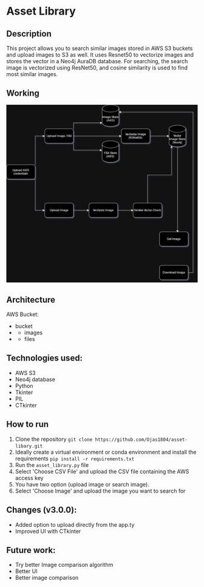 # Asset Library

## Description
This project allows you to search similar images stored in AWS S3 buckets and upload images to S3 as well. It uses Resnet50 to vectorize images and stores the vector in a Neo4j AuraDB database. For searching, the search image is vectorized using ResNet50, and cosine similarity is used to find most similar images.

## Working
![Flowchart](https://github.com/Ojas1804/asset-libary/blob/main/asset-library.jpg)

## Architecture
AWS Bucket:
- bucket
- - images
- - files

## Technologies used:
- AWS S3
- Neo4j database
- Python
- Tkinter
- PIL
- CTkinter

## How to run
1. Clone the repository `git clone https://github.com/Ojas1804/asset-libary.git`
2. Ideally create a virtual environment or conda environment and install the requirements `pip install -r requirements.txt`
3. Run the `asset_library.py` file
4. Select 'Choose CSV File' and upload the CSV file containing the AWS access key
5. You have two option (upload image or search image).
6. Select 'Choose Image' and upload the image you want to search for

## Changes (v3.0.0):
- Added option to upload directly from the app.ty
- Improved UI with CTkinter

## Future work:
- Try better Image comparison algorithm
- Better UI
- Better image comparison
